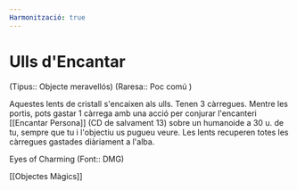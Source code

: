 ```yaml
---
Harmonització: true
---
```

# Ulls d'Encantar

(Tipus:: Objecte meravellós) (Raresa:: Poc comú )

Aquestes lents de cristall s'encaixen als ulls. Tenen 3 càrregues. Mentre les portis, pots gastar 1 càrrega amb una acció per conjurar l'encanteri [[Encantar Persona]] (CD de salvament 13) sobre un humanoide a 30 u. de tu, sempre que tu i l'objectiu us pugueu veure. Les lents recuperen totes les càrregues gastades diàriament a l'alba.

Eyes of Charming (Font:: DMG)

[[Objectes Màgics]]